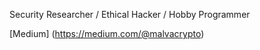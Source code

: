 Security Researcher / Ethical Hacker / Hobby Programmer

[Medium] (https://medium.com/@malvacrypto)
